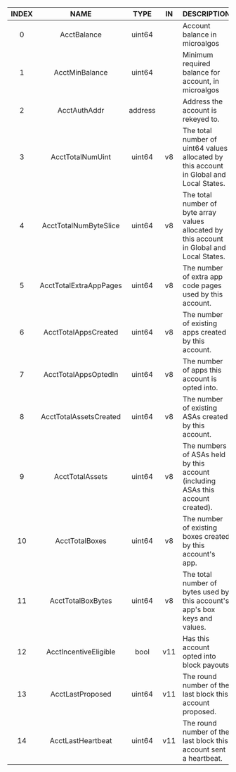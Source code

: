 | INDEX |          NAME          |  TYPE   | IN  | DESCRIPTION                                                                                 |
|:-----:|:----------------------:|:-------:|:---:|:--------------------------------------------------------------------------------------------|
|   0   |      AcctBalance       | uint64  |     | Account balance in microalgos                                                               |
|   1   |     AcctMinBalance     | uint64  |     | Minimum required balance for account, in microalgos                                         |
|   2   |      AcctAuthAddr      | address |     | Address the account is rekeyed to.                                                          |
|   3   |    AcctTotalNumUint    | uint64  | v8  | The total number of uint64 values allocated by this account in Global and Local States.     |
|   4   | AcctTotalNumByteSlice  | uint64  | v8  | The total number of byte array values allocated by this account in Global and Local States. |
|   5   | AcctTotalExtraAppPages | uint64  | v8  | The number of extra app code pages used by this account.                                    |
|   6   |  AcctTotalAppsCreated  | uint64  | v8  | The number of existing apps created by this account.                                        |
|   7   |  AcctTotalAppsOptedIn  | uint64  | v8  | The number of apps this account is opted into.                                              |
|   8   | AcctTotalAssetsCreated | uint64  | v8  | The number of existing ASAs created by this account.                                        |
|   9   |    AcctTotalAssets     | uint64  | v8  | The numbers of ASAs held by this account (including ASAs this account created).             |
|  10   |     AcctTotalBoxes     | uint64  | v8  | The number of existing boxes created by this account's app.                                 |
|  11   |   AcctTotalBoxBytes    | uint64  | v8  | The total number of bytes used by this account's app's box keys and values.                 |
|  12   | AcctIncentiveEligible  |  bool   | v11 | Has this account opted into block payouts                                                   |
|  13   |    AcctLastProposed    | uint64  | v11 | The round number of the last block this account proposed.                                   |
|  14   |   AcctLastHeartbeat    | uint64  | v11 | The round number of the last block this account sent a heartbeat.                           |